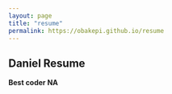 ```yaml
---
layout: page
title: "resume"
permalink: https://obakepi.github.io/resume
---
```




## Daniel Resume


**Best coder NA**